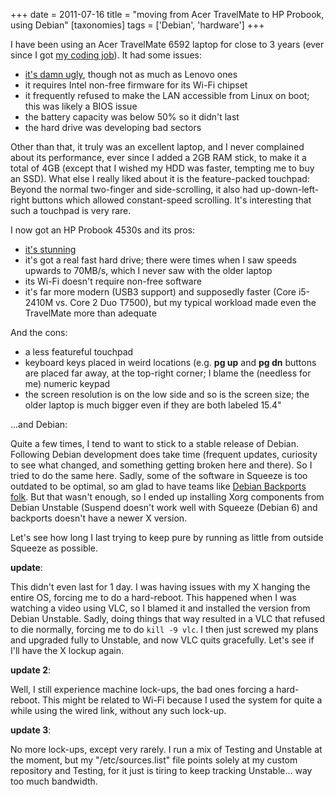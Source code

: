 +++
date = 2011-07-16
title = "moving from Acer TravelMate to HP Probook, using Debian"
[taxonomies]
tags = ['Debian', 'hardware']
+++

I have been using an Acer TravelMate 6592 laptop for close to 3 years
(ever since I got [my coding job]). It had some issues:

-   [it's damn ugly], though not as much as Lenovo ones
-   it requires Intel non-free firmware for its Wi-Fi chipset
-   it frequently refused to make the LAN accessible from Linux on boot;
    this was likely a BIOS issue
-   the battery capacity was below 50% so it didn't last
-   the hard drive was developing bad sectors

Other than that, it truly was an excellent laptop, and I never
complained about its performance, ever since I added a 2GB RAM stick, to
make it a total of 4GB (except that I wished my HDD was faster, tempting
me to buy an SSD). What else I really liked about it is the
feature-packed touchpad: Beyond the normal two-finger and
side-scrolling, it also had up-down-left-right buttons which allowed
constant-speed scrolling. It's interesting that such a touchpad is very
rare.

I now got an HP Probook 4530s and its pros:

-   [it's stunning]
-   it's got a real fast hard drive; there were times when I saw speeds
    upwards to 70MB/s, which I never saw with the older laptop
-   its Wi-Fi doesn't require non-free software
-   it's far more modern (USB3 support) and supposedly faster (Core
    i5-2410M vs. Core 2 Duo T7500), but my typical workload made even
    the TravelMate more than adequate

And the cons:

-   a less featureful touchpad
-   keyboard keys placed in weird locations (e.g. **pg up** and **pg
    dn** buttons are placed far away, at the top-right corner; I blame
    the (needless for me) numeric keypad
-   the screen resolution is on the low side and so is the screen size;
    the older laptop is much bigger even if they are both labeled 15.4"

...and Debian:

Quite a few times, I tend to want to stick to a stable release of
Debian. Following Debian development does take time (frequent updates,
curiosity to see what changed, and something getting broken here and
there). So I tried to do the same here. Sadly, some of the software in
Squeeze is too outdated to be optimal, so am glad to have teams like
[Debian Backports folk]. But that wasn't enough, so I ended up
installing Xorg components from Debian Unstable (Suspend doesn't work
well with Squeeze (Debian 6) and backports doesn't have a newer X
version.

Let's see how long I last trying to keep pure by running as little from
outside Squeeze as possible.

**update**:

This didn't even last for 1 day. I was having issues with my X hanging
the entire OS, forcing me to do a hard-reboot. This happened when I was
watching a video using VLC, so I blamed it and installed the version
from Debian Unstable. Sadly, doing things that way resulted in a VLC
that refused to die normally, forcing me to do `kill -9 vlc`. I then
just screwed my plans and upgraded fully to Unstable, and now VLC quits
gracefully. Let's see if I'll have the X lockup again.

**update 2**:

Well, I still experience machine lock-ups, the bad ones forcing a
hard-reboot. This might be related to Wi-Fi because I used the system
for quite a while using the wired link, without any such lock-up.

**update 3**:

No more lock-ups, except very rarely. I run a mix of Testing and
Unstable at the moment, but my "/etc/sources.list" file points solely
at my custom repository and Testing, for it just is tiring to keep
tracking Unstable... way too much bandwidth.

  [my coding job]: @/me-got-meself-a-coding-job.md
  [it's damn ugly]: http://www.google.co.za/search?hl=en&biw=1366&bih=630&q=6592+acer&um=1&ie=UTF-8&tbm=isch&source=og&sa=N&tab=wi
  [it's stunning]: http://www.google.co.za/search?q=probook+4530s&um=1&ie=UTF-8&tbm=isch&source=og&sa=N&hl=en&tab=wi&biw=1366&bih=630
  [Debian Backports folk]: @/thanks-to-the-debian-backports-team.md

